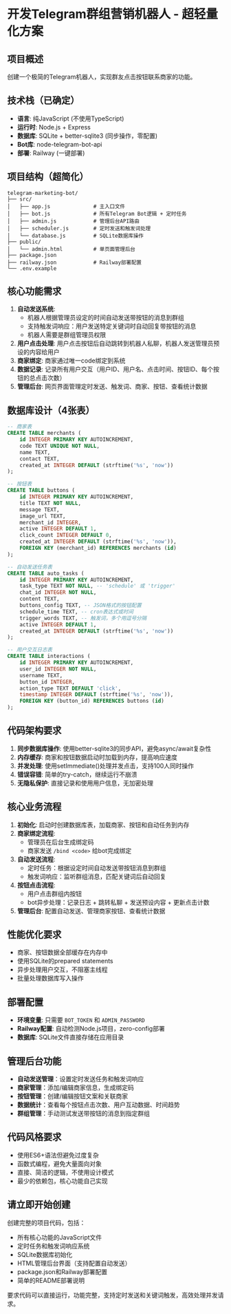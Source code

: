 # 开发Telegram群组营销机器人 - 超轻量化方案

## 项目概述
创建一个极简的Telegram机器人，实现群友点击按钮联系商家的功能。

## 技术栈（已确定）
- **语言**: 纯JavaScript (不使用TypeScript)
- **运行时**: Node.js + Express
- **数据库**: SQLite + better-sqlite3 (同步操作，零配置)
- **Bot库**: node-telegram-bot-api
- **部署**: Railway (一键部署)

## 项目结构（超简化）
```
telegram-marketing-bot/
├── src/
│   ├── app.js              # 主入口文件
│   ├── bot.js              # 所有Telegram Bot逻辑 + 定时任务
│   ├── admin.js            # 管理后台API路由
│   ├── scheduler.js        # 定时发送和触发词处理
│   └── database.js         # SQLite数据库操作
├── public/
│   └── admin.html          # 单页面管理后台
├── package.json
├── railway.json            # Railway部署配置
└── .env.example
```

## 核心功能需求
1. **自动发送系统**: 
   - 机器人根据管理员设定的时间自动发送带按钮的消息到群组
   - 支持触发词响应：用户发送特定关键词时自动回复带按钮的消息
   - 机器人需要是群组管理员权限
2. **用户点击处理**: 用户点击按钮后自动跳转到机器人私聊，机器人发送管理员预设的内容给用户
3. **商家绑定**: 商家通过唯一code绑定到系统
4. **数据记录**: 记录所有用户交互（用户ID、用户名、点击时间、按钮ID、每个按钮的总点击次数）
5. **管理后台**: 网页界面管理定时发送、触发词、商家、按钮、查看统计数据

## 数据库设计（4张表）
```sql
-- 商家表
CREATE TABLE merchants (
    id INTEGER PRIMARY KEY AUTOINCREMENT,
    code TEXT UNIQUE NOT NULL,
    name TEXT,
    contact TEXT,
    created_at INTEGER DEFAULT (strftime('%s', 'now'))
);

-- 按钮表
CREATE TABLE buttons (
    id INTEGER PRIMARY KEY AUTOINCREMENT,
    title TEXT NOT NULL,
    message TEXT,
    image_url TEXT,
    merchant_id INTEGER,
    active INTEGER DEFAULT 1,
    click_count INTEGER DEFAULT 0,
    created_at INTEGER DEFAULT (strftime('%s', 'now')),
    FOREIGN KEY (merchant_id) REFERENCES merchants (id)
);

-- 自动发送任务表
CREATE TABLE auto_tasks (
    id INTEGER PRIMARY KEY AUTOINCREMENT,
    task_type TEXT NOT NULL, -- 'schedule' 或 'trigger'
    chat_id INTEGER NOT NULL,
    content TEXT,
    buttons_config TEXT, -- JSON格式的按钮配置
    schedule_time TEXT, -- cron表达式或时间
    trigger_words TEXT, -- 触发词，多个用逗号分隔
    active INTEGER DEFAULT 1,
    created_at INTEGER DEFAULT (strftime('%s', 'now'))
);

-- 用户交互日志表
CREATE TABLE interactions (
    id INTEGER PRIMARY KEY AUTOINCREMENT,
    user_id INTEGER NOT NULL,
    username TEXT,
    button_id INTEGER,
    action_type TEXT DEFAULT 'click',
    timestamp INTEGER DEFAULT (strftime('%s', 'now')),
    FOREIGN KEY (button_id) REFERENCES buttons (id)
);
```

## 代码架构要求
1. **同步数据库操作**: 使用better-sqlite3的同步API，避免async/await复杂性
2. **内存缓存**: 商家和按钮数据启动时加载到内存，提高响应速度
3. **并发处理**: 使用setImmediate()处理并发点击，支持100人同时操作
4. **错误容错**: 简单的try-catch，继续运行不崩溃
5. **无隐私保护**: 直接记录和使用用户信息，无加密处理

## 核心业务流程
1. **初始化**: 启动时创建数据库表，加载商家、按钮和自动任务到内存
2. **商家绑定流程**: 
   - 管理员在后台生成绑定码
   - 商家发送 `/bind <code>` 给bot完成绑定
3. **自动发送流程**:
   - 定时任务：根据设定时间自动发送带按钮消息到群组
   - 触发词响应：监听群组消息，匹配关键词后自动回复
4. **按钮点击流程**:
   - 用户点击群组内按钮
   - bot异步处理：记录日志 + 跳转私聊 + 发送预设内容 + 更新点击计数
5. **管理后台**: 配置自动发送、管理商家按钮、查看统计数据

## 性能优化要求
- 商家、按钮数据全部缓存在内存中
- 使用SQLite的prepared statements
- 异步处理用户交互，不阻塞主线程
- 批量处理数据库写入操作

## 部署配置
- **环境变量**: 只需要 `BOT_TOKEN` 和 `ADMIN_PASSWORD`
- **Railway配置**: 自动检测Node.js项目，zero-config部署
- **数据库**: SQLite文件直接存储在应用目录

## 管理后台功能
- **自动发送管理**：设置定时发送任务和触发词响应
- **商家管理**：添加/编辑商家信息，生成绑定码
- **按钮管理**：创建/编辑按钮文案和关联商家
- **数据统计**：查看每个按钮点击次数、用户互动数据、时间趋势
- **群组管理**：手动测试发送带按钮的消息到指定群组

## 代码风格要求
- 使用ES6+语法但避免过度复杂
- 函数式编程，避免大量面向对象
- 直接、简洁的逻辑，不使用设计模式
- 最少的依赖包，核心功能自己实现

## 请立即开始创建
创建完整的项目代码，包括：
- 所有核心功能的JavaScript文件
- 定时任务和触发词响应系统
- SQLite数据库初始化
- HTML管理后台界面（支持配置自动发送）
- package.json和Railway部署配置
- 简单的README部署说明

要求代码可以直接运行，功能完整，支持定时发送和关键词触发，高效处理并发请求。